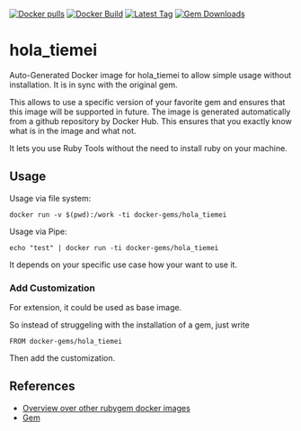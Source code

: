 [![Docker pulls](https://img.shields.io/docker/pulls/rubygem/hola_tiemei.svg)](https://hub.docker.com/r/rubygem/hola_tiemei/)
[![Docker Build](https://img.shields.io/docker/automated/rubygem/hola_tiemei.svg)](https://hub.docker.com/r/rubygem/hola_tiemei/)
[![Latest Tag](https://img.shields.io/github/tag/docker-rubygem/hola_tiemei.svg)](https://hub.docker.com/r/rubygem/hola_tiemei/)
[![Gem Downloads](https://img.shields.io/gem/dt/hola_tiemei.svg)](https://rubygems.org/gems/hola_tiemei/)
# hola_tiemei

Auto-Generated Docker image for hola_tiemei to allow simple usage without installation.
It is in sync with the original gem.

This allows to use a specific version of your favorite gem and ensures that this image will be supported in future.
The image is generated automatically from a github repository by Docker Hub.
This ensures that you exactly know what is in the image and what not.

It lets you use Ruby Tools without the need to install ruby on your machine.

## Usage

Usage via file system:

`docker run -v $(pwd):/work -ti docker-gems/hola_tiemei`

Usage via Pipe:

`echo "test" | docker run -ti docker-gems/hola_tiemei`

It depends on your specific use case how your want to use it.

### Add Customization

For extension, it could be used as base image.

So instead of struggeling with the installation of a gem, just write

`FROM docker-gems/hola_tiemei`

Then add the customization.

## References

 - [Overview over other rubygem docker images](https://github.com/thinkbot/docker-rubygem)
 - [Gem](https://rubygems.org/gems/hola_tiemei/)

